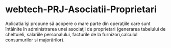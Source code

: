 # webtech-PRJ-Asociatii-Proprietari
Aplicatia îşi propune să acopere o mare parte din  operaţiile care sunt întâlnite în administrarea unei asociaţii de proprietari (generarea tabelului de cheltuieli, salariile personalului, facturile de la furnizori,calculul consumurilor si majorărilor). 
